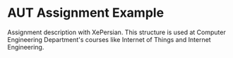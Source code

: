 # AUT Assignment Example

Assignment description with XePersian. This structure is used at Computer Engineering Department's courses like Internet of Things and Internet Engineering.
